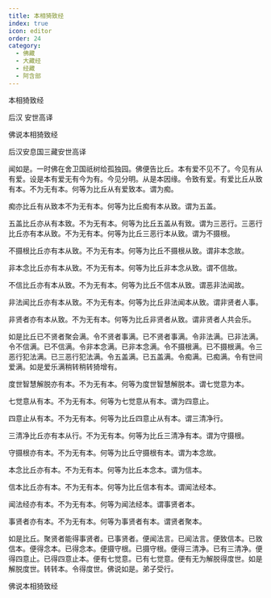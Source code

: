 ```yaml
---
title: 本相猗致经
index: true
icon: editor
order: 24
category:
  - 佛藏
  - 大藏经
  - 经藏
  - 阿含部
---
```


  本相猗致经  

后汉 安世高译  

佛说本相猗致经  

后汉安息国三藏安世高译  

闻如是。一时佛在舍卫国祇树给孤独园。佛便告比丘。本有爱不见不了。今见有从有爱。设是本有爱无有今为有。今见分明。从是本因缘。令致有爱。有爱比丘从致有本。不为无有本。何等为比丘从有爱致本。谓为痴。  

痴亦比丘有从致本不为无有本。何等为比丘痴有本从致。谓为五盖。  

五盖比丘亦从有本致。不为无有本。何等为比丘五盖从有致。谓为三恶行。三恶行比丘亦有本从致。不为无有本。何等为比丘三恶行本从致。谓为不摄根。  

不摄根比丘亦有本从致。不为无有本。何等为比丘不摄根从致。谓非本念故。  

非本念比丘亦有本从致。不为无有本。何等为比丘非本念从致。谓不信故。  

不信比丘亦有本从致。不为无有本。何等为比丘不信本从致。谓恶非法闻故。  

非法闻比丘亦有本从致。不为无有本。何等为比丘非法闻本从致。谓非贤者人事。  

非贤者亦有本从致。不为无有本。何等为比丘非贤者从致。谓非贤者人共会乐。  

如是比丘已不贤者聚会满。令不贤者事满。已不贤者事满。令非法满。已非法满。令不信满。已不信满。令非本念满。已非本念满。令不摄根满。已不摄根满。令三恶行犯法满。已三恶行犯法满。令五盖满。已五盖满。令痴满。已痴满。令有世间爱满。如是爱乐满稍转稍转猗增有。  

度世智慧解脱亦有本。不为无有本。何等为度世智慧解脱本。谓七觉意为本。  

七觉意从有本。不为无有本。何等为七觉意从有本。谓为四意止。  

四意止从有本。不为无有本。何等为比丘四意止从有本。谓三清净行。  

三清净比丘亦有本从行。不为无有本。何等为比丘三清净有本。谓为守摄根。  

守摄根亦有本。不为无有本。何等为比丘守摄根有本。谓为本念故。  

本念比丘亦有本。不为无有本。何等为比丘本念本。谓为信本。  

信本比丘亦有本。不为无有本。何等为比丘信本有本。谓闻法经本。  

闻法经亦有本。不为无有本。何等为闻法经本。谓事贤者本。  

事贤者亦有本。不为无有本。何等为事贤者有本。谓贤者聚本。  

如是比丘。聚贤者能得事贤者。已事贤者。便闻法言。已闻法言。便致信本。已致信本。便得念本。已得念本。便摄守根。已摄守根。便得三清净。已有三清净。便得四意止。已得四意止本。便有七觉意。已有七觉意。便有无为解脱得度世。如是解脱度世。转转本。令得度世。佛说如是。弟子受行。  

佛说本相猗致经  
